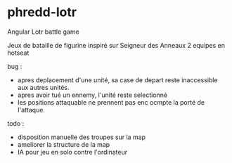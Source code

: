# phredd-lotr
Angular Lotr battle game

Jeux de bataille de figurine inspiré sur Seigneur des Anneaux
2 equipes en hotseat

bug :
* apres deplacement d'une unité, sa case de depart reste inaccessible aux autres unités.
* apres avoir tué un ennemy, l'unité reste selectionné
* les positions attaquable ne prennent pas enc ocmpte la porté de l'attaque.

todo :
* disposition manuelle des troupes sur la map
* ameliorer la structure de la map
* IA pour jeu en solo contre l'ordinateur
